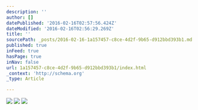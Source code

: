 ```yaml
---
description: ''
author: []
datePublished: '2016-02-16T02:57:56.424Z'
dateModified: '2016-02-16T02:56:29.269Z'
title: ''
sourcePath: _posts/2016-02-16-1a157457-c8ce-4d2f-9b65-d912bbd393b1.md
published: true
inFeed: true
hasPage: true
inNav: false
url: 1a157457-c8ce-4d2f-9b65-d912bbd393b1/index.html
_context: 'http://schema.org'
_type: Article

---
```

![](https://the-grid-user-content.s3-us-west-2.amazonaws.com/7a68f657-f9ab-4770-8f21-6e3f9f3b4445.png)
![](https://the-grid-user-content.s3-us-west-2.amazonaws.com/5c0908e3-bb19-43ca-acbe-798143fbed37.png)
![](https://the-grid-user-content.s3-us-west-2.amazonaws.com/62477367-afab-4011-b76b-76f997f37c92.png)